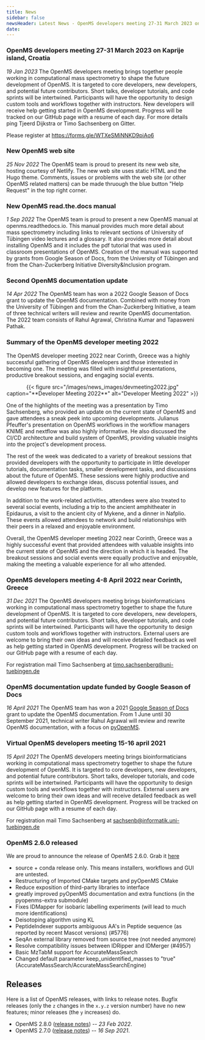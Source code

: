 ```yaml
---
title: News
sidebar: false
newsHeader: Latest News - OpenMS developers meeting 27-31 March 2023 on Kaprije island, Croatia
date:
---
```


### OpenMS developers meeting 27-31 March 2023 on Kaprije island, Croatia

_19 Jan 2023_ The OpenMS developers meeting brings together people working in computational mass spectrometry to shape the future development of OpenMS. It is targeted to core developers, new developers, and potential future contributors. Short talks, developer tutorials, and code sprints will be intertwined. Participants will have the opportunity to design custom tools and workflows together with instructors. New developers will receive help getting started in OpenMS development. Progress will be tracked on our GitHub page with a resume of each day. For more details ping Tjeerd Dijkstra or Timo Sachsenberg on Gitter.

Please register at https://forms.gle/WTXeSMiNNKD9piAo6

### New OpenMS web site

_25 Nov 2022_ The OpenMS team is proud to present its new web site, hosting courtesy of Netlify. The new web site uses static HTML and the Hugo theme. Comments, issues or problems with the web site (or other OpenMS related matters) can be made thruough the blue button "Help Request" in the top right corner.

### New OpenMS read.the.docs manual

_1 Sep 2022_ The OpenMS team is proud to present a new OpenMS manual at openms.readthedocs.io. This manual provides much more detail about mass spectrometry including links to relevant sections of University of Tübingen video lectures and a glossary. It also provides more detail about installing OpenMS and it includes the pdf tutorial that was used in classroom presentations of OpenMS. Creation of the manual was supported by grants from Google Season of Docs, from the University of Tübingen and from the Chan-Zuckerberg Initiative Diversity&Inclusion program.

### Second OpenMS documentation update

_14 Apr 2022_ The OpenMS team has won a 2022 Google Season of Docs grant to update the OpenMS documentation. Combined with money from the University of Tübingen and from the Chan-Zuckerberg Initiative, a team of three technical writers will review and rewrite OpenMS documentation. The 2022 team consists of Rahul Agrawal, Christina Kumar and Tapasweni Pathak.

### Summary of the OpenMS developer meeting 2022

The OpenMS developer meeting 2022 near Corinth, Greece was a highly successful gathering of OpenMS developers and those interested in becoming one. The meeting was filled with insightful presentations, productive breakout sessions, and engaging social events.

<center>{{< figure src="/images/news_images/devmeeting2022.jpg" caption="**Developer Meeting 2022**" alt="Developer Meeting 2022" >}}</center>

One of the highlights of the meeting was a presentation by Timo Sachsenberg, who provided an update on the current state of OpenMS and gave attendees a sneak peek into upcoming developments. Julianus Pfeuffer's presentation on OpenMS workflows in the workflow managers KNIME and nextflow was also highly informative. He also discussed the CI/CD architecture and build system of OpenMS, providing valuable insights into the project's development process.

The rest of the week was dedicated to a variety of breakout sessions that provided developers with the opportunity to participate in little developer tutorials, documentation tasks, smaller development tasks, and discussions about the future of OpenMS. These sessions were highly productive and allowed developers to exchange ideas, discuss potential issues, and develop new features for the platform.

In addition to the work-related activities, attendees were also treated to several social events, including a trip to the ancient amphitheater in Epidaurus, a visit to the ancient city of Mykene, and a dinner in Nafplio. These events allowed attendees to network and build relationships with their peers in a relaxed and enjoyable environment.

Overall, the OpenMS developer meeting 2022 near Corinth, Greece was a highly successful event that provided attendees with valuable insights into the current state of OpenMS and the direction in which it is headed. The breakout sessions and social events were equally productive and enjoyable, making the meeting a valuable experience for all who attended.


### OpenMS developers meeting 4-8 April 2022 near Corinth, Greece

_31 Dec 2021_ The OpenMS developers meeting brings bioinformaticians working in computational mass spectrometry together to shape the future development of OpenMS. It is targeted to core developers, new developers, and potential future contributors. Short talks, developer tutorials, and code sprints will be intertwined. Participants will have the opportunity to design custom tools and workflows together with instructors. External users are welcome to bring their own ideas and will receive detailed feedback as well as help getting started in OpenMS development. Progress will be tracked on our GitHub page with a resume of each day.

For registration mail Timo Sachsenberg at timo.sachsenberg@uni-tuebingen.de

### OpenMS documentation update funded by Google Season of Docs

_16 April 2021_ The OpenMS team has won a 2021 [Google Season of Docs](https://developers.google.com/season-of-docs/docs/participants) grant to update the OpenMS documentation. From 1 June until 30 September 2021, technical writer Rahul Agrawal will review and rewrite OpenMS documentation, with a focus on [pyOpenMS](https://pyopenms.readthedocs.io/en/latest/).

### Virtual OpenMS developers meeting 15-16 april 2021

_15 April 2021_ The OpenMS developers meeting brings bioinformaticians working in computational mass spectrometry together to shape the future development of OpenMS. It is targeted to core developers, new developers, and potential future contributors. Short talks, developer tutorials, and code sprints will be intertwined. Participants will have the opportunity to design custom tools and workflows together with instructors. External users are welcome to bring their own ideas and will receive detailed feedback as well as help getting started in OpenMS development. Progress will be tracked on our GitHub page with a resume of each day.

For registration mail Timo Sachsenberg at sachsenb@informatik.uni-tuebingen.de

### OpenMS 2.6.0 released

We are proud to announce the release of OpenMS 2.6.0. Grab it [here](https://abibuilder.cs.uni-tuebingen.de/archive/openms/OpenMSInstaller/release/2.6.0)

- source + conda release only. This means installers, workflows and GUI are untested.
- Restructuring of Imported CMake targets and pyOpenMS CMake
- Reduce exposition of third-party libraries to interface
- greatly improved pyOpenMS documentation and extra functions (in the pyopenms-extra submodule)
- Fixes IDMapper for isobaric labelling experiments (will lead to much more identifications)
- Deisotoping algorithm using KL
- PeptideIndexer supports ambiguous AA's in Peptide sequence (as reported by recent Mascot versions) (#5776)
- SeqAn external library removed from source tree (not needed anymore)
- Resolve compatibility issues between IDRipper and IDMerger (#4957)
- Basic MzTabM support for AccurateMassSearch
- Changed default parameter keep_unidentified_masses to "true" (AccurateMassSearch/AccurateMassSearchEngine)

## Releases

Here is a list of OpenMS releases, with links to release notes. Bugfix
releases (only the `z` changes in the `x.y.z` version number) have no new
features; minor releases (the `y` increases) do.

- OpenMS 2.8.0 ([release notes](https://github.com/OpenMS/OpenMS/releases/tag/Release2.8.0)) -- _23 Feb 2022_.
- OpenMS 2.7.0 ([release notes](https://github.com/OpenMS/OpenMS/releases/tag/Release2.7.0)) -- _16 Sep 2021_.
